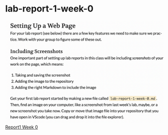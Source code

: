 # lab-report-1-week-0
![Instruction](Image/Screenshot1.png)
[Report1 Week 0](https://runpengj.github.io/cse15l-lab-reports/lab-report-1-week-0.html)